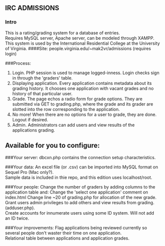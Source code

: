 ## IRC ADMISSIONS
### Intro
This is a rating/grading system for a database of entries.<br>
Requires MySQL server, Apache server, can be modeled through XAMPP.<br>
This system is used by the International Residential College at the University of Virginia.
####Site: people.virginia.edu/~mak2vr/admissions (requires login)

###Process:

  1)  Login. PHP session is used to manage logged-inness. Login checks sign in through the 'graders' table.<br>
  2)  Displaying application. Every application contains metadata about its grading history. It chooses one application with vacant grades       and no history of that particular user.<br>
  3)  Grade. The page echos a radio form for grade options. They are submitted via GET to grading.php, where the grade and its grader are       slotted into the row corresponding to the application.<br>
  4)  No more! When there are no options for a user to grade, they are done. Logout if desired.<br>
  5)  Admin. Administrators can add users and view results of the applications grading.

## Available for you to configure:

###Your server:
dbcxn.php contains the connection setup characteristics.

###Your data:
An excel file (or .csv) can be imported into MySQL format on Sequel Pro (Mac only?).<br>
Sample data is included in thie repo, and this edition uses localhost/root.


###Your people:
Change the number of graders by adding columns to the application table and:
Change the 'select one application' comment on index.html 
Change line ~20 of grading.php for allocation of the new grade.<br>
Grant users admin privileges to add others and view results from grading. (adduser.php).<br>
Create accounts for innumerate users using some ID system. Will not add an ID twice.<br>

###Your improvements:
Flag applications being reviewed currently so several people don't waster their time on one application.<br>
Relational table between applications and application grades.<br>

